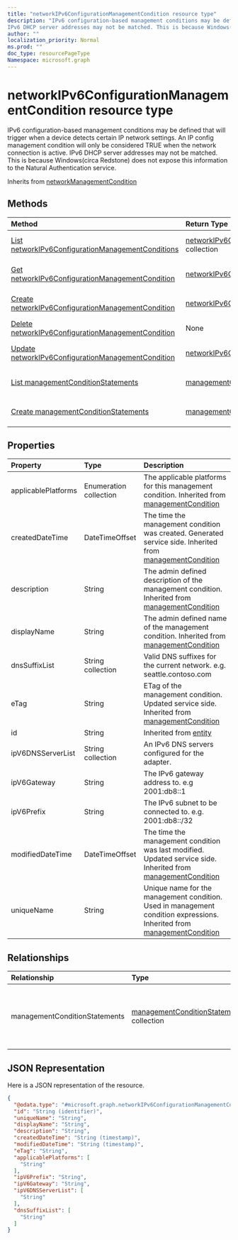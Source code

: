 ```yaml
---
title: "networkIPv6ConfigurationManagementCondition resource type"
description: "IPv6 configuration-based management conditions may be defined that will trigger when a device detects certain IP network settings. An IP config management condition will only be considered TRUE when the network connection is active.
IPv6 DHCP server addresses may not be matched. This is because Windows(circa Redstone) does not expose this information to the Natural Authentication service."
author: ""
localization_priority: Normal
ms.prod: ""
doc_type: resourcePageType
Namespace: microsoft.graph
---
```



# networkIPv6ConfigurationManagementCondition resource type

IPv6 configuration-based management conditions may be defined that will trigger when a device detects certain IP network settings. An IP config management condition will only be considered TRUE when the network connection is active.
IPv6 DHCP server addresses may not be matched. This is because Windows(circa Redstone) does not expose this information to the Natural Authentication service.


Inherits from [networkManagementCondition](../resources/networkManagementCondition.md)

## Methods
|Method|Return Type|Description|
|:---|:---|:---|
|[List networkIPv6ConfigurationManagementConditions](../api/networkipv6configurationmanagementcondition-list.md)|[networkIPv6ConfigurationManagementCondition](../resources/networkIPv6ConfigurationManagementCondition.md) collection|List properties and relationships of the [networkIPv6ConfigurationManagementCondition](../resources/networkipv6configurationmanagementcondition.md) objects.|
|[Get networkIPv6ConfigurationManagementCondition](../api/networkipv6configurationmanagementcondition-get.md)|[networkIPv6ConfigurationManagementCondition](../resources/networkIPv6ConfigurationManagementCondition.md)|Read properties and relationships of the [networkIPv6ConfigurationManagementCondition](../resources/networkipv6configurationmanagementcondition.md) object.|
|[Create networkIPv6ConfigurationManagementCondition](../api/networkipv6configurationmanagementcondition-create.md)|[networkIPv6ConfigurationManagementCondition](../resources/networkIPv6ConfigurationManagementCondition.md)|Create a new [networkIPv6ConfigurationManagementCondition](../resources/networkipv6configurationmanagementcondition.md) object.|
|[Delete networkIPv6ConfigurationManagementCondition](../api/networkipv6configurationmanagementcondition-delete.md)|None|Deletes a [networkIPv6ConfigurationManagementCondition](../resources/networkipv6configurationmanagementcondition.md).|
|[Update networkIPv6ConfigurationManagementCondition](../api/networkipv6configurationmanagementcondition-update.md)|[networkIPv6ConfigurationManagementCondition](../resources/networkIPv6ConfigurationManagementCondition.md)|Update the properties of a [networkIPv6ConfigurationManagementCondition](../resources/networkipv6configurationmanagementcondition.md) object.|
|[List managementConditionStatements](../api/networkipv6configurationmanagementcondition-list-managementconditionstatements.md)|[managementConditionStatement](../resources/managementConditionStatement.md) collection|Get the managementConditionStatements from the managementConditionStatements navigation property.|
|[Create managementConditionStatements](../api/networkipv6configurationmanagementcondition-post-managementconditionstatements.md)|[managementConditionStatement](../resources/managementConditionStatement.md)|Create managementConditionStatements by posting to the managementConditionStatements collection.|

## Properties
|Property|Type|Description|
|:---|:---|:---|
|applicablePlatforms|Enumeration collection|The applicable platforms for this management condition. Inherited from [managementCondition](../resources/managementCondition.md)|
|createdDateTime|DateTimeOffset|The time the management condition was created. Generated service side. Inherited from [managementCondition](../resources/managementCondition.md)|
|description|String|The admin defined description of the management condition. Inherited from [managementCondition](../resources/managementCondition.md)|
|displayName|String|The admin defined name of the management condition. Inherited from [managementCondition](../resources/managementCondition.md)|
|dnsSuffixList|String collection|Valid DNS suffixes for the current network. e.g. seattle.contoso.com|
|eTag|String|ETag of the management condition. Updated service side. Inherited from [managementCondition](../resources/managementCondition.md)|
|id|String| Inherited from [entity](../resources/entity.md)|
|ipV6DNSServerList|String collection|An IPv6 DNS servers configured for the adapter.|
|ipV6Gateway|String|The IPv6 gateway address to. e.g 2001:db8::1|
|ipV6Prefix|String|The IPv6 subnet to be connected to. e.g. 2001:db8::/32|
|modifiedDateTime|DateTimeOffset|The time the management condition was last modified. Updated service side. Inherited from [managementCondition](../resources/managementCondition.md)|
|uniqueName|String|Unique name for the management condition. Used in management condition expressions. Inherited from [managementCondition](../resources/managementCondition.md)|

## Relationships
|Relationship|Type|Description|
|:---|:---|:---|
|managementConditionStatements|[managementConditionStatement](../resources/managementConditionStatement.md) collection|The management condition statements associated to the management condition. Inherited from [managementCondition](../resources/managementCondition.md)|

## JSON Representation
Here is a JSON representation of the resource.
<!-- {
  "blockType": "resource",
  "keyProperty": "id",
  "@odata.type": "microsoft.graph.networkIPv6ConfigurationManagementCondition",
  "baseType": "microsoft.graph.networkManagementCondition",
  "openType": false
}
-->
``` json
{
  "@odata.type": "#microsoft.graph.networkIPv6ConfigurationManagementCondition",
  "id": "String (identifier)",
  "uniqueName": "String",
  "displayName": "String",
  "description": "String",
  "createdDateTime": "String (timestamp)",
  "modifiedDateTime": "String (timestamp)",
  "eTag": "String",
  "applicablePlatforms": [
    "String"
  ],
  "ipV6Prefix": "String",
  "ipV6Gateway": "String",
  "ipV6DNSServerList": [
    "String"
  ],
  "dnsSuffixList": [
    "String"
  ]
}
```


